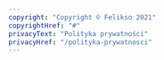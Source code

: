 ```yaml
---
copyright: "Copyright © Felikso 2021"
copyrightHref: "#"
privacyText: "Polityka prywatności"
privacyHref: "/polityka-prywatnosci"
---
```

